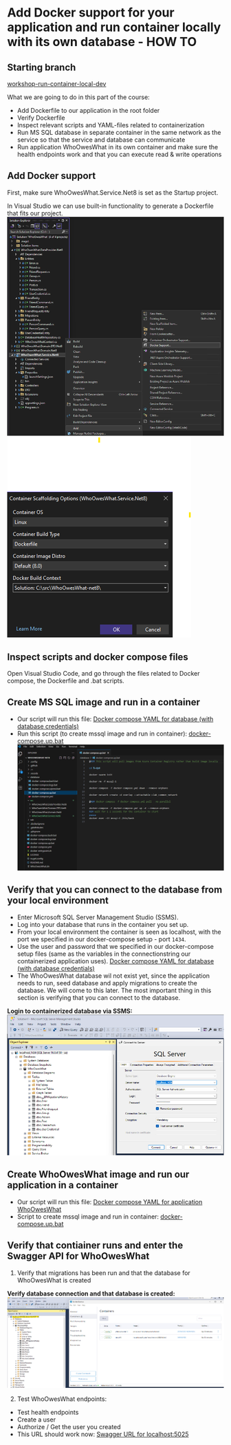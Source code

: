 # Add Docker support for your application and run container locally with its own database - HOW TO

## Starting branch
[workshop-run-container-local-dev](https://github.com/sopra-steria-norge/WhoOwesWhat-net8/tree/workshop-run-container-local-dev)

What we are going to do in this part of the course:
- Add Dockerfile to our application in the root folder
- Verify Dockerfile
- Inspect relevant scripts and YAML-files related to containerization
- Run MS SQL database in separate container in the same network as the service so that the service and database can communicate
- Run application WhoOwesWhat in its own container and make sure the health endpoints work and that you can execute read & write operations

## Add Docker support
First, make sure WhoOwesWhat.Service.Net8 is set as the Startup project.

In Visual Studio we can use built-in functionality to generate a Dockerfile that fits our project.
![Add Docker support...](https://github.com/sopra-steria-norge/cloud-akademiet-course-files/blob/main/images/run-container-local-dev/add-docker-support.png)
![Dockerfile in root folder](https://github.com/sopra-steria-norge/cloud-akademiet-course-files/blob/main/images/run-container-local-dev/docker-support-on-root-folder.png)

## Inspect scripts and docker compose files
Open Visual Studio Code, and go through the files related to Docker compose, the Dockerfile and .bat scripts. 

## Create MS SQL image and run in a container
- Our script will run this file: [Docker compose YAML for database (with database credentials)](https://github.com/sopra-steria-norge/WhoOwesWhat-net8/blob/main/database/docker-compose.yml)
- Run this script (to create mssql image and run in container): [docker-compose.up.bat](https://github.com/sopra-steria-norge/WhoOwesWhat-net8/blob/main/database/docker-compose.up.bat)
![Dockerfile in root folder](https://github.com/sopra-steria-norge/cloud-akademiet-course-files/blob/main/images/run-container-local-dev/run-MSSQL-container-script.png)

## Verify that you can connect to the database from your local environment
- Enter Microsoft SQL Server Management Studio (SSMS). 
- Log into your database that runs in the container you set up. 
- From your local environment the container is seen as localhost, with the port we specified in our docker-compose setup - port `1434`. 
- Use the user and password that we specified in our docker-compose setup files (same as the variables in the connectionstring our containerized application uses).
[Docker compose YAML for database (with database credentials)](https://github.com/sopra-steria-norge/WhoOwesWhat-net8/blob/main/database/docker-compose.yml)
- The WhoOwesWhat database wil not exist yet, since the application needs to run, seed database and apply migrations to create the database. We will come to this later. The most important thing in this section is verifying that you can connect to the database. 

**Login to containerized database via SSMS:**
![Login - containerized database](https://github.com/sopra-steria-norge/cloud-akademiet-course-files/blob/main/images/run-container-local-dev/login-container-db.png)

## Create WhoOwesWhat image and run our application in a container
- Our script will run this file: [Docker compose YAML for application WhoOwesWhat](https://github.com/sopra-steria-norge/WhoOwesWhat-net8/blob/main/docker-compose.yml)
- Script to create mssql image and run in container: [docker-compose.up.bat](https://github.com/sopra-steria-norge/WhoOwesWhat-net8/blob/main/docker-compose.up.bat)

## Verify that contiainer runs and enter the Swagger API for WhoOwesWhat
1. Verify that migrations has been run and that the database for WhoOwesWhat is created

**Verify database connection and that database is created:**
![Verify database connection and that database is created](https://github.com/sopra-steria-norge/cloud-akademiet-course-files/blob/main/images/run-container-local-dev/verify-database-created.png)

2. Test WhoOwesWhat endpoints:
- Test health endpoints
- Create a user
- Authorize / Get the user you created
- This URL should work now: [Swagger URL for localhost:5025](http://localhost:5025/swagger/index.html) 


